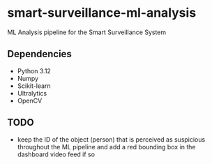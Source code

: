 # smart-surveillance-ml-analysis
ML Analysis pipeline for the Smart Surveillance System

## Dependencies
 * Python 3.12
 * Numpy
 * Scikit-learn
 * Ultralytics
 * OpenCV

## TODO
 - keep the ID of the object (person) that is perceived as suspicious
throughout the ML pipeline and add a red bounding box in the dashboard video feed if so
